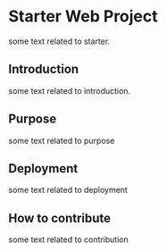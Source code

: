 # Starter Web Project
some text related to starter.

## Introduction
some text related to introduction.

## Purpose
some text related to purpose

## Deployment
some text related to deployment

## How to contribute
some text related to contribution